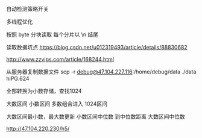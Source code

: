 
<!-- 开始申请足够大的内存避免 gc -->

<!-- 文件切块读取到内存中进行计算 -->

<!-- 使用位运算代替加减乘除 -->

<!-- 不使用 json 解析库，直接通过 byte 数组进行匹配截取（需要对比性能提升） -->

自动检测策略开关

多线程优化


按照 byte 分块读取 每个分片以 \n 结尾


读取数据坑点
https://blog.csdn.net/u012319493/article/details/88830682


http://www.zzvips.com/article/168244.html

从服务器复制数据文件
scp -r debug@47.104.227.116:/home/debug/data ./data
hiPG.624


全部转换为小数存储，查找1024

大数区间
小数区间
多数组合进入 1024区间

大数区间最小数，最大数更新
小数区间中位数 到中位数距离
大数区间中位数


http://47.104.220.230/h5/


